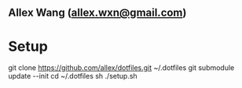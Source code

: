 Allex Wang (allex.wxn@gmail.com)
--------------------------------------------------

# Setup

git clone https://github.com/allex/dotfiles.git ~/.dotfiles
git submodule update --init
cd ~/.dotfiles
sh ./setup.sh
